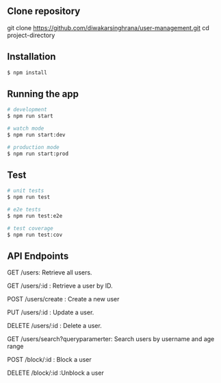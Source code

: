 ## Clone repository

git clone <https://github.com/diwakarsinghrana/user-management.git>
cd project-directory

## Installation

```bash
$ npm install
```

## Running the app

```bash
# development
$ npm run start

# watch mode
$ npm run start:dev

# production mode
$ npm run start:prod
```

## Test

```bash
# unit tests
$ npm run test

# e2e tests
$ npm run test:e2e

# test coverage
$ npm run test:cov
```


## API Endpoints
  GET /users: Retrieve all users.

  GET /users/:id
  : Retrieve a user by ID.

  POST /users/create : Create a new user
  
  PUT /users/:id
  : Update a user.

  DELETE /users/:id
  : Delete a user.

  GET /users/search?queryparamerter: Search users by username and age range

  POST /block/:id
  : Block a user

  DELETE /block/:id
  :Unblock a user
